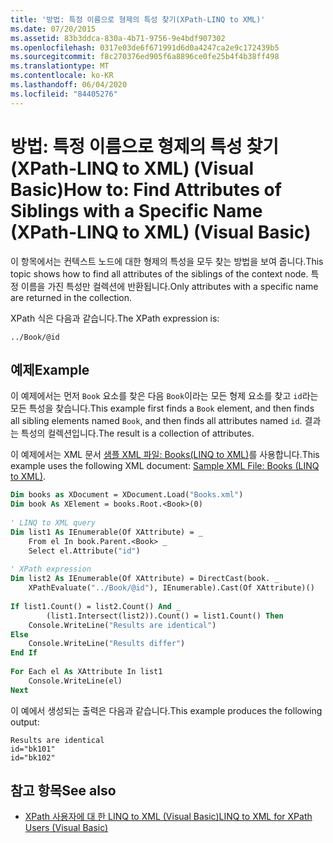 ```yaml
---
title: '방법: 특정 이름으로 형제의 특성 찾기(XPath-LINQ to XML)'
ms.date: 07/20/2015
ms.assetid: 83b3ddca-830a-4b71-9756-9e4bdf907302
ms.openlocfilehash: 0317e03de6f671991d6d0a4247ca2e9c172439b5
ms.sourcegitcommit: f8c270376ed905f6a8896ce0fe25b4f4b38ff498
ms.translationtype: MT
ms.contentlocale: ko-KR
ms.lasthandoff: 06/04/2020
ms.locfileid: "84405276"
---
```

# <a name="how-to-find-attributes-of-siblings-with-a-specific-name-xpath-linq-to-xml-visual-basic"></a><span data-ttu-id="1a2f1-102">방법: 특정 이름으로 형제의 특성 찾기 (XPath-LINQ to XML) (Visual Basic)</span><span class="sxs-lookup"><span data-stu-id="1a2f1-102">How to: Find Attributes of Siblings with a Specific Name (XPath-LINQ to XML) (Visual Basic)</span></span>
<span data-ttu-id="1a2f1-103">이 항목에서는 컨텍스트 노드에 대한 형제의 특성을 모두 찾는 방법을 보여 줍니다.</span><span class="sxs-lookup"><span data-stu-id="1a2f1-103">This topic shows how to find all attributes of the siblings of the context node.</span></span> <span data-ttu-id="1a2f1-104">특정 이름을 가진 특성만 컬렉션에 반환됩니다.</span><span class="sxs-lookup"><span data-stu-id="1a2f1-104">Only attributes with a specific name are returned in the collection.</span></span>  
  
 <span data-ttu-id="1a2f1-105">XPath 식은 다음과 같습니다.</span><span class="sxs-lookup"><span data-stu-id="1a2f1-105">The XPath expression is:</span></span>  
  
 `../Book/@id`  
  
## <a name="example"></a><span data-ttu-id="1a2f1-106">예제</span><span class="sxs-lookup"><span data-stu-id="1a2f1-106">Example</span></span>  
 <span data-ttu-id="1a2f1-107">이 예제에서는 먼저 `Book` 요소를 찾은 다음 `Book`이라는 모든 형제 요소를 찾고 `id`라는 모든 특성을 찾습니다.</span><span class="sxs-lookup"><span data-stu-id="1a2f1-107">This example first finds a `Book` element, and then finds all sibling elements named `Book`, and then finds all attributes named `id`.</span></span> <span data-ttu-id="1a2f1-108">결과는 특성의 컬렉션입니다.</span><span class="sxs-lookup"><span data-stu-id="1a2f1-108">The result is a collection of attributes.</span></span>  
  
 <span data-ttu-id="1a2f1-109">이 예제에서는 XML 문서 [샘플 XML 파일: Books(LINQ to XML)](sample-xml-file-books-linq-to-xml.md)를 사용합니다.</span><span class="sxs-lookup"><span data-stu-id="1a2f1-109">This example uses the following XML document: [Sample XML File: Books (LINQ to XML)](sample-xml-file-books-linq-to-xml.md).</span></span>  
  
```vb  
Dim books as XDocument = XDocument.Load("Books.xml")  
Dim book As XElement = books.Root.<Book>(0)  
  
' LINQ to XML query  
Dim list1 As IEnumerable(Of XAttribute) = _  
    From el In book.Parent.<Book> _  
    Select el.Attribute("id")  
  
' XPath expression  
Dim list2 As IEnumerable(Of XAttribute) = DirectCast(book. _  
    XPathEvaluate("../Book/@id"), IEnumerable).Cast(Of XAttribute)()  
  
If list1.Count() = list2.Count() And _  
        (list1.Intersect(list2)).Count() = list1.Count() Then  
    Console.WriteLine("Results are identical")  
Else  
    Console.WriteLine("Results differ")  
End If  
  
For Each el As XAttribute In list1  
    Console.WriteLine(el)  
Next  
```  
  
 <span data-ttu-id="1a2f1-110">이 예에서 생성되는 출력은 다음과 같습니다.</span><span class="sxs-lookup"><span data-stu-id="1a2f1-110">This example produces the following output:</span></span>  
  
```console  
Results are identical  
id="bk101"  
id="bk102"  
```  
  
## <a name="see-also"></a><span data-ttu-id="1a2f1-111">참고 항목</span><span class="sxs-lookup"><span data-stu-id="1a2f1-111">See also</span></span>

- [<span data-ttu-id="1a2f1-112">XPath 사용자에 대 한 LINQ to XML (Visual Basic)</span><span class="sxs-lookup"><span data-stu-id="1a2f1-112">LINQ to XML for XPath Users (Visual Basic)</span></span>](linq-to-xml-for-xpath-users.md)
